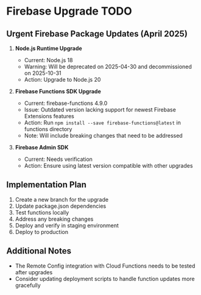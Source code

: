 # Firebase Upgrade TODO

## Urgent Firebase Package Updates (April 2025)

1. **Node.js Runtime Upgrade**
   - Current: Node.js 18
   - Warning: Will be deprecated on 2025-04-30 and decommissioned on 2025-10-31
   - Action: Upgrade to Node.js 20

2. **Firebase Functions SDK Upgrade**
   - Current: firebase-functions 4.9.0
   - Issue: Outdated version lacking support for newest Firebase Extensions features
   - Action: Run `npm install --save firebase-functions@latest` in functions directory
   - Note: Will include breaking changes that need to be addressed

3. **Firebase Admin SDK**
   - Current: Needs verification
   - Action: Ensure using latest version compatible with other upgrades

## Implementation Plan

1. Create a new branch for the upgrade
2. Update package.json dependencies
3. Test functions locally
4. Address any breaking changes
5. Deploy and verify in staging environment
6. Deploy to production

## Additional Notes

- The Remote Config integration with Cloud Functions needs to be tested after upgrades
- Consider updating deployment scripts to handle function updates more gracefully